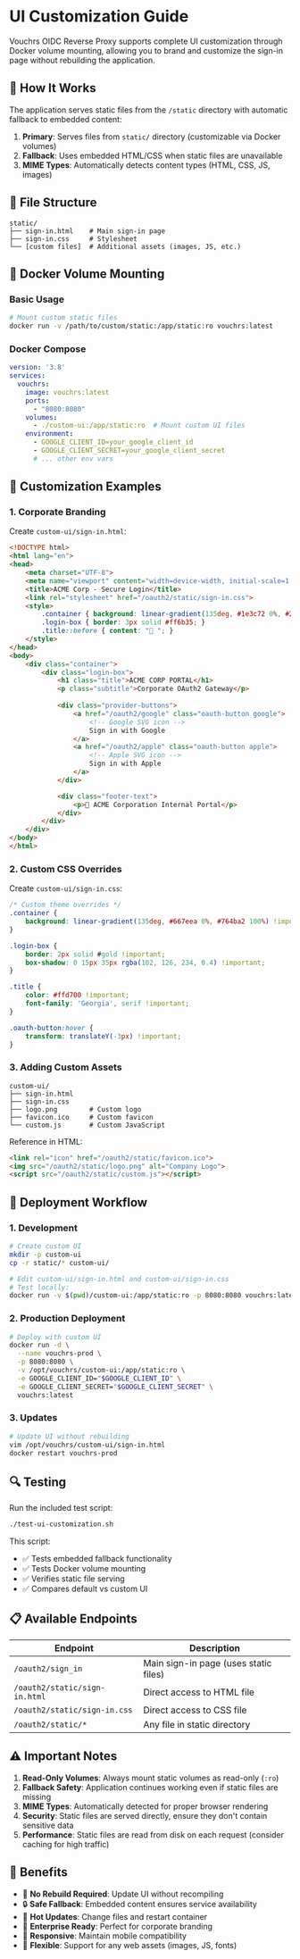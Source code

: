 # UI Customization Guide

Vouchrs OIDC Reverse Proxy supports complete UI customization through Docker volume mounting, allowing you to brand and customize the sign-in page without rebuilding the application.

## 🎨 How It Works

The application serves static files from the `/static` directory with automatic fallback to embedded content:

1. **Primary**: Serves files from `static/` directory (customizable via Docker volumes)
2. **Fallback**: Uses embedded HTML/CSS when static files are unavailable
3. **MIME Types**: Automatically detects content types (HTML, CSS, JS, images)

## 📁 File Structure

```
static/
├── sign-in.html    # Main sign-in page
├── sign-in.css     # Stylesheet
└── [custom files]  # Additional assets (images, JS, etc.)
```

## 🐳 Docker Volume Mounting

### Basic Usage

```bash
# Mount custom static files
docker run -v /path/to/custom/static:/app/static:ro vouchrs:latest
```

### Docker Compose

```yaml
version: '3.8'
services:
  vouchrs:
    image: vouchrs:latest
    ports:
      - "8080:8080"
    volumes:
      - ./custom-ui:/app/static:ro  # Mount custom UI files
    environment:
      - GOOGLE_CLIENT_ID=your_google_client_id
      - GOOGLE_CLIENT_SECRET=your_google_client_secret
      # ... other env vars
```

## 🎯 Customization Examples

### 1. Corporate Branding

Create `custom-ui/sign-in.html`:
```html
<!DOCTYPE html>
<html lang="en">
<head>
    <meta charset="UTF-8">
    <meta name="viewport" content="width=device-width, initial-scale=1.0">
    <title>ACME Corp - Secure Login</title>
    <link rel="stylesheet" href="/oauth2/static/sign-in.css">
    <style>
        .container { background: linear-gradient(135deg, #1e3c72 0%, #2a5298 100%); }
        .login-box { border: 3px solid #ff6b35; }
        .title::before { content: "🏢 "; }
    </style>
</head>
<body>
    <div class="container">
        <div class="login-box">
            <h1 class="title">ACME CORP PORTAL</h1>
            <p class="subtitle">Corporate OAuth2 Gateway</p>
            
            <div class="provider-buttons">
                <a href="/oauth2/google" class="oauth-button google">
                    <!-- Google SVG icon -->
                    Sign in with Google
                </a>
                <a href="/oauth2/apple" class="oauth-button apple">
                    <!-- Apple SVG icon -->
                    Sign in with Apple
                </a>
            </div>

            <div class="footer-text">
                <p>🏢 ACME Corporation Internal Portal</p>
            </div>
        </div>
    </div>
</body>
</html>
```

### 2. Custom CSS Overrides

Create `custom-ui/sign-in.css`:
```css
/* Custom theme overrides */
.container {
    background: linear-gradient(135deg, #667eea 0%, #764ba2 100%) !important;
}

.login-box {
    border: 2px solid #gold !important;
    box-shadow: 0 15px 35px rgba(102, 126, 234, 0.4) !important;
}

.title {
    color: #ffd700 !important;
    font-family: 'Georgia', serif !important;
}

.oauth-button:hover {
    transform: translateY(-3px) !important;
}
```

### 3. Adding Custom Assets

```
custom-ui/
├── sign-in.html
├── sign-in.css
├── logo.png        # Custom logo
├── favicon.ico     # Custom favicon
└── custom.js       # Custom JavaScript
```

Reference in HTML:
```html
<link rel="icon" href="/oauth2/static/favicon.ico">
<img src="/oauth2/static/logo.png" alt="Company Logo">
<script src="/oauth2/static/custom.js"></script>
```

## 🚀 Deployment Workflow

### 1. Development

```bash
# Create custom UI
mkdir -p custom-ui
cp -r static/* custom-ui/

# Edit custom-ui/sign-in.html and custom-ui/sign-in.css
# Test locally:
docker run -v $(pwd)/custom-ui:/app/static:ro -p 8080:8080 vouchrs:latest
```

### 2. Production Deployment

```bash
# Deploy with custom UI
docker run -d \
  --name vouchrs-prod \
  -p 8080:8080 \
  -v /opt/vouchrs/custom-ui:/app/static:ro \
  -e GOOGLE_CLIENT_ID="$GOOGLE_CLIENT_ID" \
  -e GOOGLE_CLIENT_SECRET="$GOOGLE_CLIENT_SECRET" \
  vouchrs:latest
```

### 3. Updates

```bash
# Update UI without rebuilding
vim /opt/vouchrs/custom-ui/sign-in.html
docker restart vouchrs-prod
```

## 🔍 Testing

Run the included test script:
```bash
./test-ui-customization.sh
```

This script:
- ✅ Tests embedded fallback functionality
- ✅ Tests Docker volume mounting
- ✅ Verifies static file serving
- ✅ Compares default vs custom UI

## 📋 Available Endpoints

| Endpoint | Description |
|----------|-------------|
| `/oauth2/sign_in` | Main sign-in page (uses static files) |
| `/oauth2/static/sign-in.html` | Direct access to HTML file |
| `/oauth2/static/sign-in.css` | Direct access to CSS file |
| `/oauth2/static/*` | Any file in static directory |

## ⚠️ Important Notes

1. **Read-Only Volumes**: Always mount static volumes as read-only (`:ro`)
2. **Fallback Safety**: Application continues working even if static files are missing
3. **MIME Types**: Automatically detected for proper browser rendering
4. **Security**: Static files are served directly, ensure they don't contain sensitive data
5. **Performance**: Static files are read from disk on each request (consider caching for high traffic)

## 🎉 Benefits

- 🎨 **No Rebuild Required**: Update UI without recompiling
- 🔒 **Safe Fallback**: Embedded content ensures service availability
- 🚀 **Hot Updates**: Change files and restart container
- 🏢 **Enterprise Ready**: Perfect for corporate branding
- 📱 **Responsive**: Maintain mobile compatibility
- 🔧 **Flexible**: Support for any web assets (images, JS, fonts)
